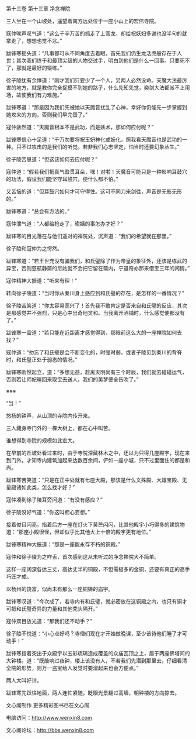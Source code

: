 第十三卷 第十三章 净念禅院

三人坐在一个山坡处，遥望着南方远处位于一座小山上的宏伟寺院。

寇仲唉声叹气道：“这么千辛万苦的抓走了上官龙，却给祝妖妇多谢也没半句的就拿走了，想想也觉不忿。”

跋锋寒摇头道：“凡事都可从不同角度去着眼，首先我们仍生龙活虎般存在于人世；其次我们终于和最顶尖级的人物交过手，明白到他们是什么一回事。只要死不了，那就是最好的锻练。”

徐子陵犹有余悸道：“刚才我们只要少了一个人，另两人必然没命。天魔大法最厉害的地方，就是教你完全捉摸不到她的路子，什么先知先觉，奕剑大法都派不上用场，故使我们有力难施。”

跋锋寒道：“那是因为我们先被她以天魔音扰乱了心神，幸好你仍能先一步掌握到她攻来的方向，否则我们早完蛋了。”

寇仲骇然道：“天魔音根本不是武功，而是妖术，那如何应付呢？”

跋锋寒信心十足道：“千万勿要将祝玉妍神化或妖化，照我看天魔音也是武功的一种。只不过攻击的是我们的听觉。若非我们心志坚定，怕当时还要幻象丛生。”

徐子陵苦思道：“但这该如何去应付呢？”

寇仲道：“假若我们把真气盈贯耳朵，嘿！对啦！天魔音可能只是一种影响耳鼓穴的功法，假设我们能坚守耳鼓穴，便什么都不怕。”

又苦恼的道：“但耳鼓穴如何才可守得住。这可不同刀来剑往，声音是无影无形的。”

跋锋寒道：“总会有方法的。”

寇仲泄气道：“人都给抢走了，瑜姨的事怎办才好？”

跋锋寒的目光落在与他们遥对的禅院处，沉声道：“我们的希望就在那里。”

徐子陵和寇仲为之愕然。

跋锋寒道：“若王世充没有骗我们，和氏璧除了作为帝皇的象征外，还该是练武的异宝，否则慈航静斋的尼姑就不会把它留在斋内，宁道奇亦那来借宝三年的闲情。”

寇仲精神大振道：“听来有理！”

转向徐子陵道：“当时你从秦川身上感应到和氏璧的存在，是怎样的一番情况？”

徐子陵苦笑道：“你太容易高兴了！首先我不敢肯定是否来自和氏璧的反应，其次是那感觉并不强烈，只是心中出奇地灵和。当我离开酒铺时，什么感觉便都没有了。”

跋锋寒一震道：“若只能在近距离才感觉得到，那眼前这么大的一座禅院如何去找？”

寇仲道：“勿忘了和氏璧是会不断变化的，时强时弱。或者子陵见到秦川的背脊时，和氏璧正处于弱态的情况。”

跋锋寒断然起立，道：“多想无益，趁离天明尚有三个时辰，我们就去碰碰运气，否则若让师妃暄回来取宝去送人，我们的美梦便全告吹了。”

※※※

“当！”

悠扬的钟声，从山顶的寺院内传开来。

三人藏身寺门外的一棵大树上，都在心中叫苦。

谁想得到寺院的规模如此宏大。

在早前的丘坡处看过来时，由于寺院深藏林木之中，还以为只得几座殿宇，现在来到门外，才知寺内建筑加起来达数百余间，俨如一座小城，只不过里面住的都是和尚。

跋锋寒苦笑道：“只是在正中处就有七座大殿，那该是什么文殊殿、大雄宝殿、无量殿诸如此类，怎么找才好？”

寇仲凑到徐子陵耳旁问道：“有没有感应？”

徐子陵没好气道：“你这叫痴心妄想。”

接着俊目闪亮，指着后方一座在灯火下黄芒闪闪，比其他殿宇小巧得多的建筑物道：“那座小殿很怪，但却似乎比其他大上十倍的殿宇更有地位。”

跋锋寒精神大振道：“那是一座能永存不朽的铜殿。”

寇仲和徐子陵为之咋舌，首次感到这从未听过的净念禅院大不简单。

这样一座阔深各达三丈，高达丈半的铜殿，不但需极多的金铜，还要有真正的高手巧匠才成。

以杨州的饶富，似尚未有那么一座铜铸的庙宇。

跋锋寒叹道：“今次成了，若寺内有和氏璧，就必密放在这铜殿之内，也只有铜才可把和氏璧奇异的力量和其他秃头隔开。”

寇仲双目放光道：“那我们还不动手？”

徐子陵不悦道：“小心点好吗？寺僧们现在才开始做晚课，至少该待他们睡了才可动手！”

跋锋寒指着突出于众殿宇以五彩琉璃造成覆盖的众庙瓦顶之上，居于两座佛塔间的大钟楼。道：“既敲响过夜钟，楼上该没有人，不若我们先潜到那里去，仔细看清全院的形势，则万一盗宝给人发觉时要溜起来也会方便点。”

两人大叫好计。

跋锋寒先跃往地面，两人连忙紧随，眨眼光景翻过高墙，朝钟楼的方向掠去。

文心阁制作 更多精彩图书尽在文心阁

电脑访问：http://www.wenxin8.com

文心阁论坛：http://bbs.wenxin8.com